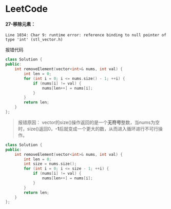 # LeetCode



#### 27-移除元素：
`Line 1034: Char 9: runtime error: reference binding to null pointer of type 'int' (stl_vector.h)`

报错代码
```C++
class Solution {
public:
    int removeElement(vector<int>& nums, int val) {
        int len = 0;
        for (int i = 0; i <= nums.size() - 1; ++i) {
            if (nums[i] != val) {
                nums[len++] = nums[i];
            }
        }
        return len;
    }
};
``` 
> 报错原因： vector的size()操作返回的是一个**无符号**整数，当nums为空时，size()返回0，**-1**后就变成一个更大的数，从而进入循环进行不可行操作。

```C++
class Solution {
public:
    int removeElement(vector<int>& nums, int val) {
        int len = 0;
        int size = nums.size();
        for (int i = 0; i <= size - 1; ++i) {
            if (nums[i] != val) {
                nums[len++] = nums[i];
            }
        }
        return len;
    }
};

```